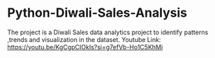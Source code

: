 # Python-Diwali-Sales-Analysis
The project is a  Diwali Sales data analytics project to identify patterns ,trends and visualization in the dataset.
Youtube Link: https://youtu.be/KgCgpCIOkIs?si=g7efVb-Ho1C5KhMi
